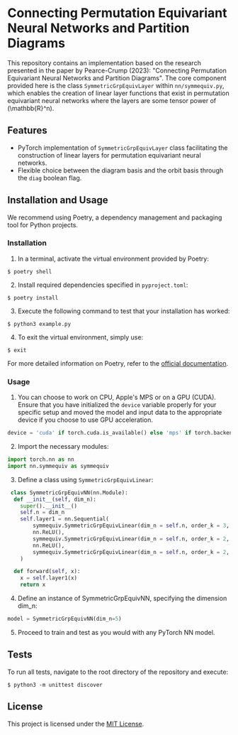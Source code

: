# Connecting Permutation Equivariant Neural Networks and Partition Diagrams

This repository contains an implementation based on the research 
presented in the paper by 
Pearce-Crump (2023): "Connecting Permutation Equivariant Neural Networks and Partition Diagrams". 
The core component provided here is the class `SymmetricGrpEquivLayer` within `nn/symmequiv.py`, which enables the creation of linear layer functions 
that exist in 
permutation equivariant neural networks where the layers 
are some tensor power of
\(\mathbb{R}^n\).

## Features

- PyTorch implementation of `SymmetricGrpEquivLayer` class facilitating the construction of linear layers for permutation equivariant neural networks.
- Flexible choice between the diagram basis and the orbit basis through the `diag` boolean flag.

## Installation and Usage

We recommend using Poetry, a dependency management and packaging tool for Python projects.

### Installation

1. In a terminal, activate the virtual environment provided by Poetry:

`$ poetry shell`

2. Install required dependencies specified in `pyproject.toml`:

`$ poetry install`

3. Execute the following command to test that your installation has worked:

`$ python3 example.py`

4. To exit the virtual environment, simply use:

`$ exit`

For more detailed information on Poetry, refer to the [official documentation](https://python-poetry.org/docs/basic-usage/).

### Usage

1. You can choose to work on CPU, Apple's MPS or on a GPU (CUDA).
Ensure that you have initialized the `device` variable properly for your specific setup and moved the model and input data to the appropriate device if you choose to use GPU acceleration.

```python
device = 'cuda' if torch.cuda.is_available() else 'mps' if torch.backends.mps.is_available() else 'cpu'
```

2. Import the necessary modules:

```python
import torch.nn as nn
import nn.symmequiv as symmequiv
```

3. Define a class using `SymmetricGrpEquivLinear`:

```python
 class SymmetricGrpEquivNN(nn.Module):
  def __init__(self, dim_n):
    super().__init__()
    self.n = dim_n
    self.layer1 = nn.Sequential(
        symmequiv.SymmetricGrpEquivLinear(dim_n = self.n, order_k = 3, order_l = 2).to(device),
        nn.ReLU(),
        symmequiv.SymmetricGrpEquivLinear(dim_n = self.n, order_k = 2, order_l = 2).to(device),
        nn.ReLU(),
        symmequiv.SymmetricGrpEquivLinear(dim_n = self.n, order_k = 2, order_l = 0).to(device)
    )

  def forward(self, x):
    x = self.layer1(x)
    return x
```

4. Define an instance of SymmetricGrpEquivNN, specifying the dimension dim_n:

```python
model = SymmetricGrpEquivNN(dim_n=5)
```

5. Proceed to train and test as you would with any PyTorch NN model.

## Tests

To run all tests, navigate to the root directory of the repository and execute:

`$ python3 -m unittest discover`

## License

This project is licensed under the [MIT License](LICENSE).


